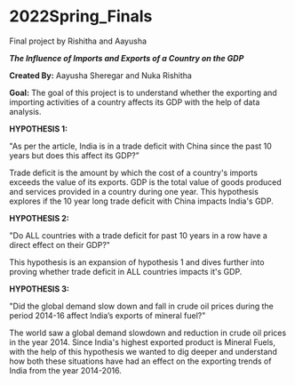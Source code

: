 # 2022Spring_Finals
Final project by Rishitha and Aayusha


**_The Influence of Imports and Exports of a Country on the GDP_**

**Created By:** Aayusha Sheregar and Nuka Rishitha

**Goal:** The goal of this project is to understand whether the exporting and importing activities of a country affects its GDP with the help of data analysis.


**HYPOTHESIS 1:**

"As per the article, India is in a trade deficit with China since the past 10 years but does this affect its GDP?”

Trade deficit is the amount by which the cost of a country's imports exceeds the value of its exports. GDP is the total value of goods produced and services provided in a country during one year. This hypothesis explores if the 10 year long trade deficit with China impacts India's GDP. 


**HYPOTHESIS 2:**

"Do ALL countries with a trade deficit for past 10 years in a row have a direct effect on their GDP?"

This hypothesis is an expansion of hypothesis 1 and dives further into proving whether trade deficit in ALL countries impacts it's GDP.


**HYPOTHESIS 3:**

"Did the global demand slow down and fall in crude oil prices during the period 2014-16 affect India’s exports of mineral fuel?"

The world saw a global demand slowdown and reduction in crude oil prices in the year 2014. Since India's highest exported product is Mineral Fuels, with the help of this hypothesis we wanted to dig deeper and understand how both these situations have had an effect on the exporting trends of India from the year 2014-2016.

